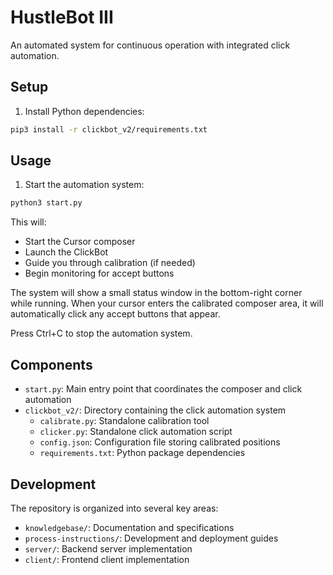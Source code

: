 # HustleBot III

An automated system for continuous operation with integrated click automation.

## Setup

1. Install Python dependencies:
```bash
pip3 install -r clickbot_v2/requirements.txt
```

## Usage

1. Start the automation system:
```bash
python3 start.py
```

This will:
- Start the Cursor composer
- Launch the ClickBot
- Guide you through calibration (if needed)
- Begin monitoring for accept buttons

The system will show a small status window in the bottom-right corner while running. When your cursor enters the calibrated composer area, it will automatically click any accept buttons that appear.

Press Ctrl+C to stop the automation system.

## Components

- `start.py`: Main entry point that coordinates the composer and click automation
- `clickbot_v2/`: Directory containing the click automation system
  - `calibrate.py`: Standalone calibration tool
  - `clicker.py`: Standalone click automation script
  - `config.json`: Configuration file storing calibrated positions
  - `requirements.txt`: Python package dependencies

## Development

The repository is organized into several key areas:
- `knowledgebase/`: Documentation and specifications
- `process-instructions/`: Development and deployment guides
- `server/`: Backend server implementation
- `client/`: Frontend client implementation 

